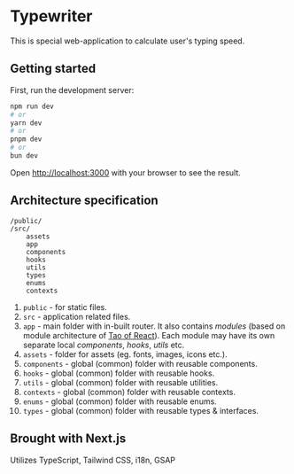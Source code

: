 # Typewriter

This is special web-application to calculate user's typing speed.

## Getting started

First, run the development server:

```bash
npm run dev
# or
yarn dev
# or
pnpm dev
# or
bun dev
```

Open [http://localhost:3000](http://localhost:3000) with your browser to see the
result.

## Architecture specification

    /public/
    /src/
    	assets
    	app
    	components
    	hooks
    	utils
        types
        enums
        contexts

1. `public` - for static files.
2. `src` - application related files.
3. `app` - main folder with in-built router. It also contains _modules_ (based
   on module architecture of
   [Tao of React](https://alexkondov.com/tao-of-react/)). Each module may have
   its own separate local _components_, _hooks_, _utils_ etc.
4. `assets` - folder for assets (eg. fonts, images, icons etc.).
5. `components` - global (common) folder with reusable components.
6. `hooks` - global (common) folder with reusable hooks.
7. `utils` - global (common) folder with reusable utilities.
8. `contexts` - global (common) folder with reusable contexts.
9. `enums` - global (common) folder with reusable enums.
10. `types` - global (common) folder with reusable types & interfaces.

## Brought with Next.js

Utilizes TypeScript, Tailwind CSS, i18n, GSAP
